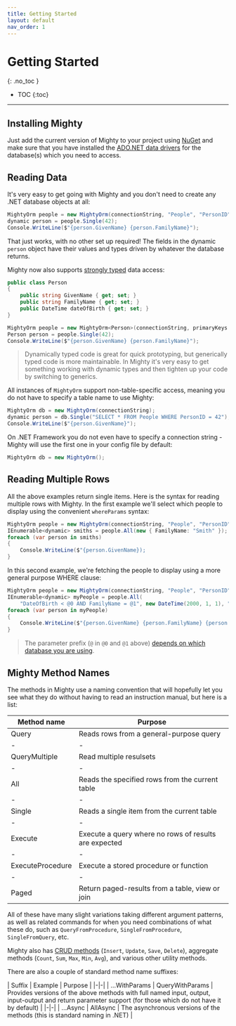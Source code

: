 ```yaml
---
title: Getting Started
layout: default
nav_order: 1
---
```


# Getting Started
{: .no_toc }

- TOC
{:toc}

---

## Installing Mighty

Just add the current version of Mighty to your project using [NuGet](https://www.nuget.org/packages/Mighty) and make sure that you have installed the [ADO.NET data drivers]() for the database(s) which you need to access.

## Reading Data

It's very easy to get going with Mighty and you don't need to create any .NET database objects at all:

```c#
MightyOrm people = new MightyOrm(connectionString, "People", "PersonID");
dynamic person = people.Single(42);
Console.WriteLine($"{person.GivenName} {person.FamilyName}");
```

That just works, with no other set up required! The fields in the dynamic `person` object have their values and types driven by whatever the database returns.

Mighty now also supports [strongly typed](strongly-typed-mighty) data access:

```c#
public class Person
{
    public string GivenName { get; set; }
    public string FamilyName { get; set; }
    public DateTime dateOfBirth { get; set; }
}

MightyOrm people = new MightyOrm<Person>(connectionString, primaryKeys: "PersonID");
Person person = people.Single(42);
Console.WriteLine($"{person.GivenName} {person.FamilyName}");
```

> Dynamically typed code is great for quick prototyping, but generically typed code is more maintainable. In Mighty it's very easy to get something working with dynamic types and then tighten up your code by switching to generics.

All instances of `MightyOrm` support non-table-specific access, meaning you do not have to specify a table name to use Mighty:

```c#
MightyOrm db = new MightyOrm(connectionString);
dynamic person = db.Single("SELECT * FROM People WHERE PersonID = 42");
Console.WriteLine($"{person.GivenName}");
```

On .NET Framework you do not even have to specify a connection string - Mighty will use the first one in your config file by default:

```c#
MightyOrm db = new MightyOrm();
```

## Reading Multiple Rows

All the above examples return single items. Here is the syntax for reading multiple rows with Mighty. In the first example we'll select which people to display using the convenient `whereParams` syntax:

```c#
MightyOrm people = new MightyOrm(connectionString, "People", "PersonID");
IEnumerable<dynamic> smiths = people.All(new { FamilyName: "Smith" });
foreach (var person in smiths)
{
    Console.WriteLine($"{person.GivenName});
}
```

In this second example, we're fetching the people to display using a more general purpose WHERE clause:


```c#
MightyOrm people = new MightyOrm(connectionString, "People", "PersonID");
IEnumerable<dynamic> myPeople = people.All(
    "DateOfBirth < @0 AND FamilyName = @1", new DateTime(2000, 1, 1), "Smith");
foreach (var person in myPeople)
{
    Console.WriteLine($"{person.GivenName} {person.FamilyName} {person.DateOfBirth}");
}
```

> The parameter prefix (`@` in `@0` and `@1` above) [depends on which database you are using]().

## Mighty Method Names

The methods in Mighty use a naming convention that will hopefully let you see what they do without having to read an instruction manual, but here is a list:

 | Method name | Purpose |
 |-|-|
 | Query | Reads rows from a general-purpose query |
 |-|-|
 | QueryMultiple | Read multiple resulsets |
 |-|-|
 | All | Reads the specified rows from the current table |
 |-|-|
 | Single | Reads a single item from the current table |
 |-|-|
 | Execute | Execute a query where no rows of results are expected |
 |-|-|
 | ExecuteProcedure | Execute a stored procedure or function |
 |-|-|
 | Paged | Return paged-results from a table, view or join |

All of these have many slight variations taking different argument patterns, as well as related commands for when you need combinations of what these do, such as `QueryFromProcedure`, `SingleFromProcedure`, `SingleFromQuery`, etc.

Mighty also has [CRUD methods](crud-actions) (`Insert`, `Update`, `Save`, `Delete`), aggregate methods (`Count`, `Sum`, `Max`, `Min`, `Avg`), and various other utility methods.

There are also a couple of standard method name suffixes:

 | Suffix | Example | Purpose |
 |-|-|
 | ...WithParams | QueryWithParams | Provides versions of the above methods with full named input, output, input-output and return parameter support (for those which do not have it by default) |
 |-|-|
 | ...Async | AllAsync | The asynchronous versions of the methods (this is standard naming in .NET) |
  